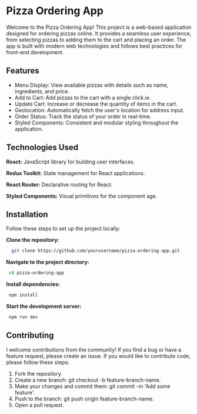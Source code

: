 # Pizza Ordering App

Welcome to the Pizza Ordering App! This project is a web-based application designed for ordering pizzas online. It provides a seamless user experience, from selecting pizzas to adding them to the cart and placing an order. The app is built with modern web technologies and follows best practices for front-end development.

## Features

- Menu Display: View available pizzas with details such as name, ingredients, and price.
- Add to Cart: Add pizzas to the cart with a single click.ie.
- Update Cart: Increase or decrease the quantity of items in the cart.
- Geolocation: Automatically fetch the user's location for address input.
- Order Status: Track the status of your order in real-time.
- Styled Components: Consistent and modular styling throughout the application.

## Technologies Used

**React:** JavaScript library for building user interfaces.

**Redux Toolkit:** State management for React applications.

**React Router:** Declarative routing for React.

**Styled Components:** Visual primitives for the component age.

## Installation

Follow these steps to set up the project locally:

**Clone the repository:**

```bash
  git clone https://github.com/yourusername/pizza-ordering-app.git
```

**Navigate to the project directory:**

```bash
 cd pizza-ordering-app
```

**Install dependencies:**

```bash
 npm install
```

**Start the development server:**

```bash
 npm run dev
```

## Contributing

I welcome contributions from the community! If you find a bug or have a feature request, please create an issue. If you would like to contribute code, please follow these steps:

1. Fork the repository.
2. Create a new branch: git checkout -b feature-branch-name.
3. Make your changes and commit them: git commit -m 'Add some feature'.
4. Push to the branch: git push origin feature-branch-name.
5. Open a pull request.
